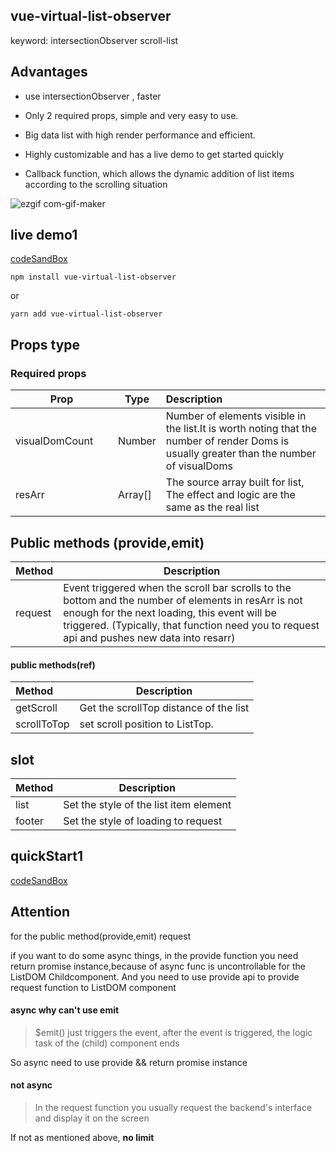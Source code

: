 ## vue-virtual-list-observer

keyword: intersectionObserver scroll-list

## Advantages

* use intersectionObserver , faster 

* Only 2 required props, simple and very easy to use.

* Big data list with high render performance and efficient.

* Highly customizable and has a live demo to get started quickly

* Callback function, which allows the dynamic addition of list items according to the scrolling situation



![ezgif com-gif-maker](https://user-images.githubusercontent.com/68687740/164702061-80e813e4-232b-4345-a2d3-00fe61ab019a.gif)

## live demo1

[codeSandBox](https://codesandbox.io/s/youthful-thompson-xetg84)


```
npm install vue-virtual-list-observer 
```

or

```
yarn add vue-virtual-list-observer
```

## Props type

### Required props

| **&nbsp;&nbsp;&nbsp;&nbsp;&nbsp;&nbsp;&nbsp;&nbsp;&nbsp;&nbsp;&nbsp;&nbsp;&nbsp;Prop&nbsp;&nbsp;&nbsp;&nbsp;&nbsp;&nbsp;&nbsp;&nbsp;&nbsp;&nbsp;&nbsp;&nbsp;&nbsp;** | **Type** | **Description**                                              |
| ------------------------------------------------------------ | -------- | :----------------------------------------------------------- |
| visualDomCount                                               | Number   | Number of elements visible in the list.It is worth noting that the number of render Doms is usually greater than the number of visualDoms |
| resArr                                                       | Array[]  | The source array built for list, The effect and logic are the same as the real list |

## Public methods (provide,emit)

| Method  | Description                                                  |
| :------ | ------------------------------------------------------------ |
| request | Event triggered when the scroll bar scrolls to the bottom and the number of elements in resArr is not enough for the next loading, this event will be triggered.  (Typically, that function need you to request api and pushes new data into resarr) |



#### public methods(ref)

| Method      | Description                            |
| :---------- | -------------------------------------- |
| getScroll   | Get the scrollTop distance of the list |
| scrollToTop | set scroll position to ListTop.        |



## slot

| Method | Description                            |
| :----- | -------------------------------------- |
| list   | Set the style of the list item element |
| footer | Set the style of loading to request    |





## quickStart1

[codeSandBox](https://codesandbox.io/s/youthful-thompson-xetg84)


## Attention 

for the public method(provide,emit)  request

if you want to do some async things, in the provide function you need return promise instance,because of async func is uncontrollable for the ListDOM Childcomponent. And you need to use provide api to provide request function to ListDOM component

#### async why can't use emit

> $emit() just triggers the event, after the event is triggered, the logic task of the (child) component ends

So async need to use provide && return promise instance


#### not async

> In the request function you usually request the backend's interface and display it on the screen

If not as mentioned above, __no limit__